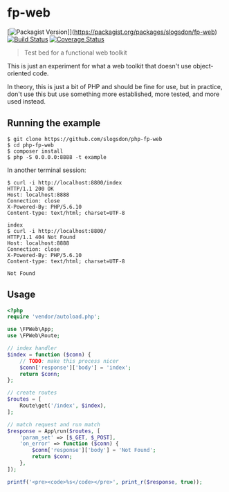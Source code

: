 # fp-web

[![Packagist Version](https://img.shields.io/packagist/v/slogsdon/fp-web.svg)]](https://packagist.org/packages/slogsdon/fp-web)
[![Build Status](https://img.shields.io/travis/slogsdon/php-fp-web.svg?style=flat)](https://travis-ci.org/slogsdon/php-fp-web)
[![Coverage Status](https://img.shields.io/coveralls/slogsdon/php-fp-web.svg?style=flat)](https://coveralls.io/r/slogsdon/php-fp-web)

> Test bed for a functional web toolkit

This is just an experiment for what a web toolkit that doesn't use
object-oriented code.

In theory, this is just a bit of PHP and should be fine for use, but in
practice, don't use this but use something more established, more tested, and
more used instead.

## Running the example

```
$ git clone https://github.com/slogsdon/php-fp-web
$ cd php-fp-web
$ composer install
$ php -S 0.0.0.0:8888 -t example
```

In another terminal session:

```
$ curl -i http://localhost:8800/index
HTTP/1.1 200 OK
Host: localhost:8888
Connection: close
X-Powered-By: PHP/5.6.10
Content-type: text/html; charset=UTF-8

index
$ curl -i http://localhost:8800/
HTTP/1.1 404 Not Found
Host: localhost:8888
Connection: close
X-Powered-By: PHP/5.6.10
Content-type: text/html; charset=UTF-8

Not Found
```

## Usage

```php
<?php
require 'vendor/autoload.php';

use \FPWeb\App;
use \FPWeb\Route;

// index handler
$index = function ($conn) {
    // TODO: make this process nicer
    $conn['response']['body'] = 'index';
    return $conn;
};

// create routes
$routes = [
    Route\get('/index', $index),
];

// match request and run match
$response = App\run($routes, [
    'param_set' => [$_GET, $_POST],
    'on_error' => function ($conn) {
        $conn['response']['body'] = 'Not Found';
        return $conn;
    },
]);

printf('<pre><code>%s</code></pre>', print_r($response, true));
```
